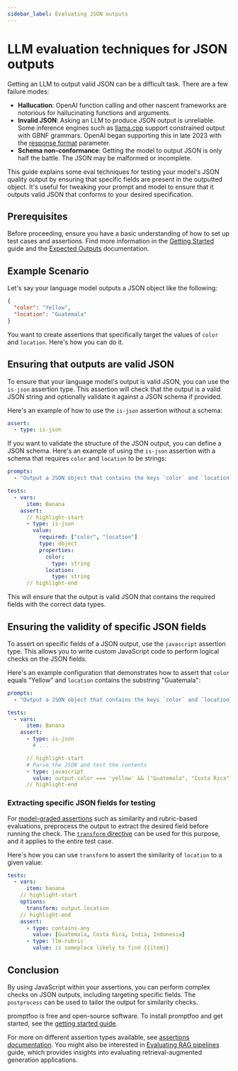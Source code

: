```yaml
---
sidebar_label: Evaluating JSON outputs
---
```


# LLM evaluation techniques for JSON outputs

Getting an LLM to output valid JSON can be a difficult task.  There are a few failure modes:

- **Hallucation**: OpenAI function calling and other nascent frameworks are notorious for hallucinating functions and arguments.
- **Invalid JSON**: Asking an LLM to produce JSON output is unreliable.  Some inference engines such as [llama.cpp](https://github.com/ggerganov/llama.cpp/tree/master) support constrained output with GBNF grammars.  OpenAI began supporting this in late 2023 with the [response format](https://platform.openai.com/docs/api-reference/chat/create#chat-create-response_format) parameter.
- **Schema non-conformance**: Getting the model to output JSON is only half the battle.  The JSON may be malformed or incomplete.

This guide explains some eval techniques for testing your model's JSON quality output by ensuring that specific fields are present in the outputted object.  It's useful for tweaking your prompt and model to ensure that it outputs valid JSON that conforms to your desired specification.

## Prerequisites

Before proceeding, ensure you have a basic understanding of how to set up test cases and assertions. Find more information in the [Getting Started](/docs/getting-started) guide and the [Expected Outputs](/docs/configuration/expected-outputs/index.md) documentation.

## Example Scenario

Let's say your language model outputs a JSON object like the following:

```json
{
  "color": "Yellow",
  "location": "Guatemala"
}
```

You want to create assertions that specifically target the values of `color` and `location`. Here's how you can do it.

## Ensuring that outputs are valid JSON

To ensure that your language model's output is valid JSON, you can use the `is-json` assertion type. This assertion will check that the output is a valid JSON string and optionally validate it against a JSON schema if provided.

Here's an example of how to use the `is-json` assertion without a schema:

```yaml
assert:
  - type: is-json
```

If you want to validate the structure of the JSON output, you can define a JSON schema. Here's an example of using the `is-json` assertion with a schema that requires `color` and `location` to be strings:

```yaml title=promptfooconfig.yaml
prompts:
  - "Output a JSON object that contains the keys `color` and `location`, describing the following object: {{item}}"

tests:
  - vars:
      item: Banana
    assert:
      // highlight-start
      - type: is-json
        value:
          required: ["color", "location"]
          type: object
          properties:
            color:
              type: string
            location:
              type: string
      // highlight-end
```

This will ensure that the output is valid JSON that contains the required fields with the correct data types.


## Ensuring the validity of specific JSON fields

To assert on specific fields of a JSON output, use the `javascript` assertion type. This allows you to write custom JavaScript code to perform logical checks on the JSON fields.

Here's an example configuration that demonstrates how to assert that `color` equals "Yellow" and `location` contains the substring "Guatemala":

```yaml
prompts:
  - "Output a JSON object that contains the keys `color` and `location`, describing the following object: {{item}}"

tests:
  - vars:
      item: Banana
    assert:
      - type: is-json
        # ...

      // highlight-start
      # Parse the JSON and test the contents
      - type: javascript
        value: output.color === 'yellow' && ["Guatemala", "Costa Rica"].includes(outputObj.location)
      // highlight-end
```

### Extracting specific JSON fields for testing

For [model-graded assertions](/docs/configuration/expected-outputs/model-graded) such as similarity and rubric-based evaluations, preprocess the output to extract the desired field before running the check. The [`transform` directive](/docs/configuration/guide/#transforming-outputs) can be used for this purpose, and it applies to the entire test case.

Here's how you can use `transform` to assert the similarity of `location` to a given value:

```yaml
tests:
  - vars:
      item: banana
    // highlight-start
    options:
      transform: output.location
    // highlight-end
    assert:
      - type: contains-any
        value: [Guatemala, Costa Rica, India, Indonesia]
      - type: llm-rubric
        value: is someplace likely to find {{item}}
```

## Conclusion

By using JavaScript within your assertions, you can perform complex checks on JSON outputs, including targeting specific fields. The `postprocess` can be used to tailor the output for similarity checks.

promptfoo is free and open-source software.  To install promptfoo and get started, see the [getting started guide](/docs/getting-started).

For more on different assertion types available, see [assertions documentation](/docs/configuration/expected-outputs).  You might also be interested in [Evaluating RAG pipelines](/docs/guides/evaluate-rag) guide, which provides insights into evaluating retrieval-augmented generation applications.
